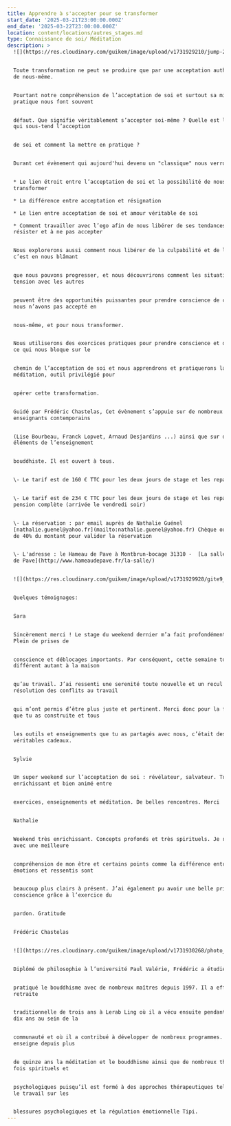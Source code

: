 ```yaml
---
title: Apprendre à s'accepter pour se transformer
start_date: '2025-03-21T23:00:00.000Z'
end_date: '2025-03-22T23:00:00.000Z'
location: content/locations/autres_stages.md
type: Connaissance de soi/ Méditation
description: >
  ![](https://res.cloudinary.com/guikem/image/upload/v1731929210/jump-2731641_1280_rkqobn.jpg)


  Toute transformation ne peut se produire que par une acceptation authentique
  de nous-même.


  Pourtant notre compréhension de l’acceptation de soi et surtout sa mise en
  pratique nous font souvent


  défaut. Que signifie véritablement s’accepter soi-même ? Quelle est la sagesse
  qui sous-tend l’acception


  de soi et comment la mettre en pratique ?


  Durant cet évènement qui aujourd'hui devenu un "classique" nous verrons :


  * Le lien étroit entre l’acceptation de soi et la possibilité de nous
  transformer

  * La différence entre acceptation et résignation

  * Le lien entre acceptation de soi et amour véritable de soi

  * Comment travailler avec l’ego afin de nous libérer de ses tendances à
  résister et à ne pas accepter


  Nous explorerons aussi comment nous libérer de la culpabilité et de l’idée que
  c’est en nous blâmant


  que nous pouvons progresser, et nous découvrirons comment les situations de
  tension avec les autres


  peuvent être des opportunités puissantes pour prendre conscience de ce que
  nous n’avons pas accepté en


  nous-même, et pour nous transformer.


  Nous utiliserons des exercices pratiques pour prendre conscience et dépasser
  ce qui nous bloque sur le


  chemin de l’acceptation de soi et nous apprendrons et pratiquerons la
  méditation, outil privilégié pour


  opérer cette transformation.


  Guidé par Frédéric Chastelas, Cet évènement s’appuie sur de nombreux
  enseignants contemporains


  (Lise Bourbeau, Franck Lopvet, Arnaud Desjardins ...) ainsi que sur des
  éléments de l’enseignement


  bouddhiste. Il est ouvert à tous.


  \- Le tarif est de 160 € TTC pour les deux jours de stage et les repas du midi


  \- Le tarif est de 234 € TTC pour les deux jours de stage et les repas en
  pension complète (arrivée le vendredi soir)


  \- La réservation : par email auprès de Nathalie Guénel
  [nathalie.guenel@yahoo.fr](mailto:nathalie.guenel@yahoo.fr) Chèque ou virement
  de 40% du montant pour valider la réservation


  \- L'adresse : le Hameau de Pave à Montbrun-bocage 31310 -  [La salle - Hameau
  de Pave](http://www.hameaudepave.fr/la-salle/)


  ![](https://res.cloudinary.com/guikem/image/upload/v1731929928/gite9_mmjqak.jpg)


  Quelques témoignages:


  Sara


  Sincèrement merci ! Le stage du weekend dernier m’a fait profondément du bien.
  Plein de prises de


  conscience et déblocages importants. Par conséquent, cette semaine tout a été
  différent autant à la maison


  qu’au travail. J’ai ressenti une serenité toute nouvelle et un recul dans la
  résolution des conflits au travail


  qui m’ont permis d’être plus juste et pertinent. Merci donc pour la formation
  que tu as construite et tous


  les outils et enseignements que tu as partagés avec nous, c’était des
  véritables cadeaux.


  Sylvie


  Un super weekend sur l’acceptation de soi : révélateur, salvateur. Très
  enrichissant et bien animé entre


  exercices, enseignements et méditation. De belles rencontres. Merci !!


  Nathalie


  Weekend très enrichissant. Concepts profonds et très spirituels. Je repars
  avec une meilleure


  compréhension de mon être et certains points comme la différence entre
  émotions et ressentis sont


  beaucoup plus clairs à présent. J’ai également pu avoir une belle prise de
  conscience grâce à l’exercice du


  pardon. Gratitude


  Frédéric Chastelas


  ![](https://res.cloudinary.com/guikem/image/upload/v1731930268/photo_portrait_plus_petite_gnm6lo.png)


  Diplômé de philosophie à l’université Paul Valérie, Frédéric a étudié et


  pratiqué le bouddhisme avec de nombreux maîtres depuis 1997. Il a effectué une
  retraite


  traditionnelle de trois ans à Lerab Ling où il a vécu ensuite pendant plus de
  dix ans au sein de la


  communauté et où il a contribué à développer de nombreux programmes. Il
  enseigne depuis plus


  de quinze ans la méditation et le bouddhisme ainsi que de nombreux thèmes à la
  fois spirituels et


  psychologiques puisqu’il est formé à des approches thérapeutiques telles que
  le travail sur les


  blessures psychologiques et la régulation émotionnelle Tipi.
---
```



